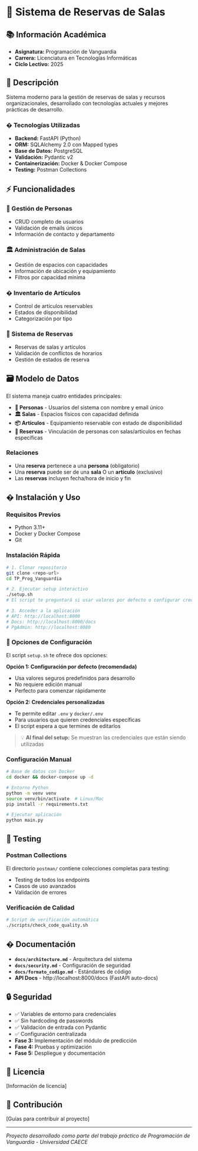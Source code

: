 # 🏢 Sistema de Reservas de Salas

## 📚 Información Académica

- **Asignatura:** Programación de Vanguardia  
- **Carrera:** Licenciatura en Tecnologías Informáticas
- **Ciclo Lectivo:** 2025

## 📖 Descripción

Sistema moderno para la gestión de reservas de salas y recursos organizacionales, desarrollado con tecnologías actuales y mejores prácticas de desarrollo.

### �️ Tecnologías Utilizadas

- **Backend:** FastAPI (Python)
- **ORM:** SQLAlchemy 2.0 con Mapped types
- **Base de Datos:** PostgreSQL
- **Validación:** Pydantic v2
- **Containerización:** Docker & Docker Compose
- **Testing:** Postman Collections

## ⚡ Funcionalidades

### 👥 Gestión de Personas
- CRUD completo de usuarios
- Validación de emails únicos
- Información de contacto y departamento

### 🏛️ Administración de Salas  
- Gestión de espacios con capacidades
- Información de ubicación y equipamiento
- Filtros por capacidad mínima

### � Inventario de Artículos
- Control de artículos reservables
- Estados de disponibilidad
- Categorización por tipo

### 📅 Sistema de Reservas
- Reservas de salas y artículos
- Validación de conflictos de horarios
- Gestión de estados de reserva

## 🗃️ Modelo de Datos

El sistema maneja cuatro entidades principales:

- **👥 Personas** - Usuarios del sistema con nombre y email único
- **🏛️ Salas** - Espacios físicos con capacidad definida  
- **📦 Artículos** - Equipamiento reservable con estado de disponibilidad
- **📅 Reservas** - Vinculación de personas con salas/artículos en fechas específicas

### Relaciones
- Una **reserva** pertenece a una **persona** (obligatorio)
- Una **reserva** puede ser de una **sala** O un **artículo** (exclusivo)
- Las **reservas** incluyen fecha/hora de inicio y fin

## � Instalación y Uso

### Requisitos Previos
- Python 3.11+
- Docker y Docker Compose
- Git

### Instalación Rápida
```bash
# 1. Clonar repositorio
git clone <repo-url>
cd TP_Prog_Vanguardia

# 2. Ejecutar setup interactivo
./setup.sh
# El script te preguntará si usar valores por defecto o configurar credenciales personalizadas

# 3. Acceder a la aplicación
# API: http://localhost:8000
# Docs: http://localhost:8000/docs
# PgAdmin: http://localhost:8080
```

### 🔐 Opciones de Configuración

El script `setup.sh` te ofrece dos opciones:

**Opción 1: Configuración por defecto (recomendada)**
- Usa valores seguros predefinidos para desarrollo
- No requiere edición manual
- Perfecto para comenzar rápidamente

**Opción 2: Credenciales personalizadas**
- Te permite editar `.env` y `docker/.env` 
- Para usuarios que quieren credenciales específicas
- El script espera a que termines de editarlos

> 💡 **Al final del setup:** Se muestran las credenciales que están siendo utilizadas

### Configuración Manual
```bash
# Base de datos con Docker
cd docker && docker-compose up -d

# Entorno Python
python -m venv venv
source venv/bin/activate  # Linux/Mac
pip install -r requirements.txt

# Ejecutar aplicación
python main.py
```

## 🧪 Testing

### Postman Collections
El directorio `postman/` contiene colecciones completas para testing:
- Testing de todos los endpoints
- Casos de uso avanzados  
- Validación de errores

### Verificación de Calidad
```bash
# Script de verificación automática
./scripts/check_code_quality.sh
```

## � Documentación

- **`docs/architecture.md`** - Arquitectura del sistema
- **`docs/security.md`** - Configuración de seguridad
- **`docs/formato_codigo.md`** - Estándares de código
- **API Docs** - http://localhost:8000/docs (FastAPI auto-docs)

## 🔒 Seguridad

- ✅ Variables de entorno para credenciales
- ✅ Sin hardcoding de passwords
- ✅ Validación de entrada con Pydantic
- ✅ Configuración centralizada
- **Fase 3:** Implementación del módulo de predicción
- **Fase 4:** Pruebas y optimización
- **Fase 5:** Despliegue y documentación

## 📄 Licencia

[Información de licencia]

## 🤝 Contribución

[Guías para contribuir al proyecto]

---

*Proyecto desarrollado como parte del trabajo práctico de Programación de Vanguardia - Universidad CAECE*